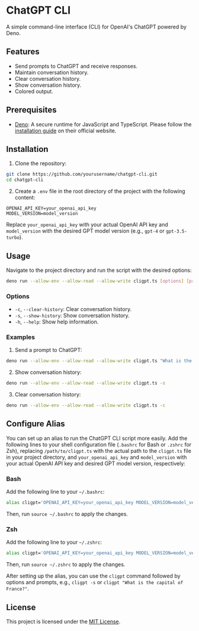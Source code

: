 # ChatGPT CLI

A simple command-line interface (CLI) for OpenAI's ChatGPT powered by Deno.

## Features

- Send prompts to ChatGPT and receive responses.
- Maintain conversation history.
- Clear conversation history.
- Show conversation history.
- Colored output.

## Prerequisites

- [Deno](https://deno.land/): A secure runtime for JavaScript and TypeScript. Please follow the [installation guide](https://deno.land/#installation) on their official website.

## Installation

1. Clone the repository:

```bash
git clone https://github.com/yourusername/chatgpt-cli.git
cd chatgpt-cli
```

2. Create a `.env` file in the root directory of the project with the following content:

```
OPENAI_API_KEY=your_openai_api_key
MODEL_VERSION=model_version
```

Replace `your_openai_api_key` with your actual OpenAI API key and `model_version` with the desired GPT model version (e.g., `gpt-4` or `gpt-3.5-turbo`).

## Usage

Navigate to the project directory and run the script with the desired options:

```bash
deno run --allow-env --allow-read --allow-write cligpt.ts [options] [prompt]
```

### Options

- `-c`, `--clear-history`: Clear conversation history.
- `-s`, `--show-history`: Show conversation history.
- `-h`, `--help`: Show help information.

### Examples

1. Send a prompt to ChatGPT:

```bash
deno run --allow-env --allow-read --allow-write cligpt.ts "What is the capital of France?"
```

2. Show conversation history:

```bash
deno run --allow-env --allow-read --allow-write cligpt.ts -s
```

3. Clear conversation history:

```bash
deno run --allow-env --allow-read --allow-write cligpt.ts -c
```

## Configure Alias

You can set up an alias to run the ChatGPT CLI script more easily. Add the following lines to your shell configuration file (`.bashrc` for Bash or `.zshrc` for Zsh), replacing `/path/to/cligpt.ts` with the actual path to the `cligpt.ts` file in your project directory, and `your_openai_api_key` and `model_version` with your actual OpenAI API key and desired GPT model version, respectively:

### Bash

Add the following line to your `~/.bashrc`:

```bash
alias cligpt='OPENAI_API_KEY=your_openai_api_key MODEL_VERSION=model_version deno run --allow-env --allow-read --allow-write /path/to/cligpt.ts'
```

Then, run `source ~/.bashrc` to apply the changes.

### Zsh

Add the following line to your `~/.zshrc`:

```bash
alias cligpt='OPENAI_API_KEY=your_openai_api_key MODEL_VERSION=model_version deno run --allow-env --allow-read --allow-write /path/to/cligpt.ts'
```

Then, run `source ~/.zshrc` to apply the changes.

After setting up the alias, you can use the `cligpt` command followed by options and prompts, e.g., `cligpt -s` or `cligpt "What is the capital of France?"`.


## License

This project is licensed under the [MIT License](LICENSE).

